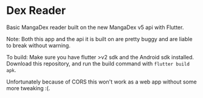 # Dex Reader

Basic MangaDex reader built on the new MangaDex v5 api with Flutter.

Note: Both this app and the api it is built on are pretty buggy and are liable to break without warning.

To build: Make sure you have flutter >v2 sdk and the Android sdk installed.
Download this repository, and run the build command with `flutter build apk`.

Unfortunately because of CORS this won't work as a web app without some more tweaking :(.
